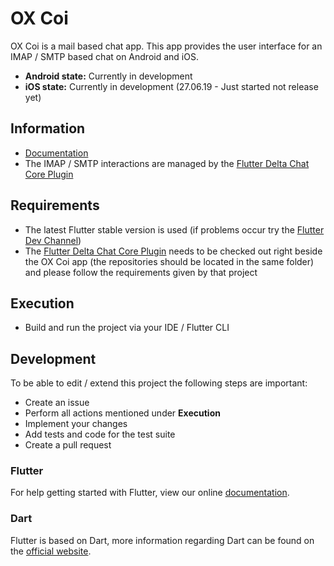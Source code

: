 # OX Coi

OX Coi is a mail based chat app. This app provides the user interface for an IMAP / SMTP based chat on Android and iOS.

- **Android state:** Currently in development
- **iOS state:** Currently in development (27.06.19 - Just started not release yet)

## Information
- [Documentation](https://github.com/open-xchange/ox-coi/wiki/Developer-Documentation)
- The IMAP / SMTP interactions are managed by the [Flutter Delta Chat Core Plugin](https://github.com/open-xchange/flutter-deltachat-core)

## Requirements
- The latest Flutter stable version is used (if problems occur try the [Flutter Dev Channel](https://github.com/flutter/flutter/wiki/Flutter-build-release-channels))
- The [Flutter Delta Chat Core Plugin](https://github.com/open-xchange/flutter-deltachat-core) needs to be checked out right beside the OX Coi app (the repositories should be located in the same folder) and please follow the requirements given by that project

## Execution
- Build and run the project via your IDE / Flutter CLI

## Development
To be able to edit / extend this project the following steps are important:

- Create an issue
- Perform all actions mentioned under **Execution**
- Implement your changes
- Add tests and code for the test suite
- Create a pull request

### Flutter 

For help getting started with Flutter, view our online [documentation](https://flutter.io/).

### Dart

Flutter is based on Dart, more information regarding Dart can be found on the [official website](https://www.dartlang.org/).
